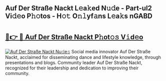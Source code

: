 ## Auf Der Straße Nackt L𝚎a𝚔ed N𝚞𝚍e - Part-ul2 Vi𝚍𝚎o P𝚑𝚘tos - H𝚘𝚝 O𝚗𝚕yf𝚊ns L𝚎a𝚔s nGABD

# <h2><a href="http://kfdtgbc.oniu.top/?m=Auf+Der+Stra%c3%9fe+Nackt">🔗👉 🔴 Auf Der Straße Nackt P𝚑ot𝚘𝚜 V𝚒d𝚎o</a></h2>

[![Auf Der Straße Nackt Nu𝚍e𝚜](https://i.imgur.com/0qMVB7G.gif)](http://kfdtgbc.oniu.top/?m=Auf+Der+Stra%c3%9fe+Nackt)
Social media innovator Auf Der Straße Nackt, acclaimed for disseminating dance and lifestyle knowledge, through presentations and blogs. Community leader Auf Der Straße Nackt, recognized for their leadership and dedication to improving their community.  
